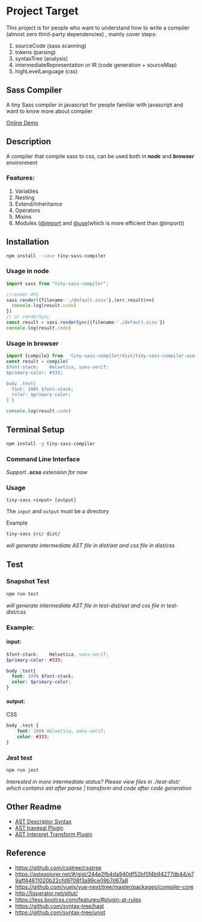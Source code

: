 # Project Target

This project is for people who want to understand how to write a compiler (almost zero third-party dependencies) , mainly cover steps:

1. sourceCode (sass scanning)
2. tokens (parsing)
3. syntaxTree (analysis)
4. intermediateRepresentation or IR (code generation + sourceMap)
5. highLevelLanguage (css)

## Sass Compiler

A tiny Sass compiler in javascript for people familiar with javascript and want to know more about compiler

[Online Demo](https://wizardpisces.github.io/)

## Description 

A compiler that compile sass to css, can be used both in ***node*** and ***browser*** environment

### Features:

1. Variables
2. Nesting
3. Extend/Inheritance
4. Operators
5. Mixins
6. Modules ([@import](https://sass-lang.com/documentation/at-rules/import) and [@use](https://sass-lang.com/documentation/at-rules/use)(which is more efficient than @import))

## Installation

```bash
npm install --save tiny-sass-compiler
```

### Usage in node

```ts
import sass from "tiny-sass-compiler";

//render API
sass.render({filename:'./default.scss'},(err,result)=>{
  console.log(result.code)
})
// or renderSync
const result = sass.renderSync({filename:'./default.scss'})
console.log(result.code)
```

### Usage in browser

```ts
import {compile} from  'tiny-sass-compiler/dist/tiny-sass-compiler.esm-browser.prod.js'
const result = compile(`
$font-stack:    Helvetica, sans-serif;
$primary-color: #333;

body .test{
  font: 100% $font-stack;
  color: $primary-color;
}`)

console.log(result.code)
```

## Terminal Setup

```bash
npm install -g tiny-sass-compiler
```

### Command Line Interface

*Support **.scss** extension for now*

### Usage


`tiny-sass <input> [output]`

The `input` and `output` must be a directory

Example

```bash
tiny-sass src/ dist/
```

*will generate intermediate AST file in dist/ast and css file in dist/css*

## Test

### Snapshot Test
```bash
npm run test
```
*will generate intermediate AST file in test-dist/ast and css file in test-dist/css*

### Example:

#### input:

```scss
$font-stack:    Helvetica, sans-serif;
$primary-color: #333;

body .test{
  font: 100% $font-stack;
  color: $primary-color;
}
```
#### output:

CSS
```css
body .test {
    font: 100% Helvetica, sans-serif;
    color: #333;
}
```

### Jest test

```bash
npm run jest
```

*Interested in more intermediate status? Please view files in ./test-dist/ which contains ast after parse | transform and code after code generation*

## Other Readme

* [AST Descriptor Syntax](https://github.com/wizardpisces/tiny-sass-compiler/blob/master/src/parse/ast.ts)
* [AST travesal Plugin](https://github.com/wizardpisces/tiny-sass-compiler/blob/master/traversal.md)
* [AST Interpret Transform Plugin](https://github.com/wizardpisces/tiny-sass-compiler/blob/master/transform.md)

## Reference

* https://github.com/csstree/csstree
* https://astexplorer.net/#/gist/244e2fb4da940df52bf0f4b94277db44/e79aff44611020b22cfd9708f3a99ce09b7d67a8
* https://github.com/vuejs/vue-next/tree/master/packages/compiler-core
* http://lisperator.net/pltut/
* https://less.bootcss.com/features/#plugin-at-rules
* https://github.com/syntax-tree/hast
* https://github.com/syntax-tree/unist